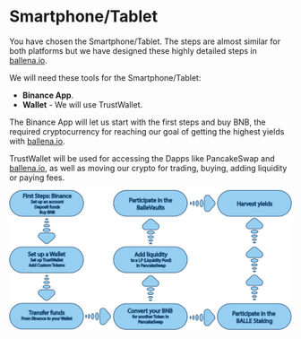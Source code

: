 # Smartphone/Tablet

You have chosen the Smartphone/Tablet. The steps are almost similar for both platforms but we have designed these highly detailed steps in[ ballena.io](https://ballena.io/).

We will need these tools for the Smartphone/Tablet:

* **Binance App**.
* **Wallet** - We will use TrustWallet.



The Binance App will let us start with the first steps and buy BNB, the required cryptocurrency for reaching our goal of getting the highest yields with [ballena.io](https://ballena.io/).

TrustWallet will be used for accessing the Dapps like PancakeSwap and [ballena.io](https://ballena.io/), as well as moving our crypto for trading, buying, adding liquidity or paying fees.



![](../../.gitbook/assets/illustration-smart.png)








